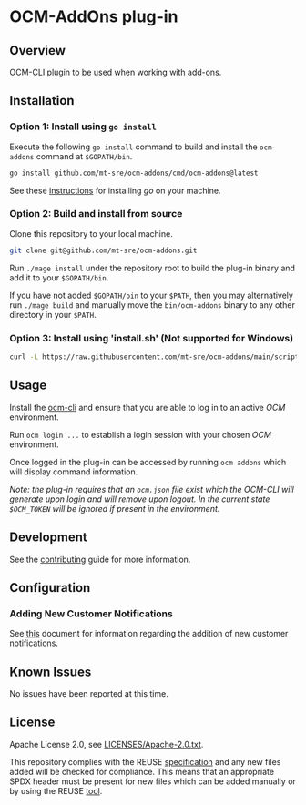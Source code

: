<!--
SPDX-FileCopyrightText: 2022 Red Hat, Inc. <sd-mt-sre@redhat.com>

SPDX-License-Identifier: Apache-2.0
-->

# OCM-AddOns plug-in

## Overview

OCM-CLI plugin to be used when working with add-ons.

## Installation

### Option 1: Install using `go install`

Execute the following `go install` command to build and install the `ocm-addons`
command at `$GOPATH/bin`.

```bash
go install github.com/mt-sre/ocm-addons/cmd/ocm-addons@latest
```

See these [instructions](https://go.dev/doc/install) for installing _go_ on your machine.

### Option 2: Build and install from source

Clone this repository to your local machine.

```bash
git clone git@github.com/mt-sre/ocm-addons.git
```

Run `./mage install` under the repository root to build the plug-in binary and
add it to your `$GOPATH/bin`.

If you have not added `$GOPATH/bin` to your `$PATH`, then you may
alternatively run `./mage build` and manually move the `bin/ocm-addons`
binary to any other directory in your `$PATH`.

### Option 3: Install using 'install.sh' (Not supported for Windows)

```bash
curl -L https://raw.githubusercontent.com/mt-sre/ocm-addons/main/scripts/install.sh | bash
```

## Usage

Install the [ocm-cli](https://github.com/openshift-online/ocm-cli#installation)
and ensure that you are able to log in to an active _OCM_ environment.

Run `ocm login ...` to establish a login session with your chosen _OCM_ environment.

Once logged in the plug-in can be accessed by running `ocm addons` which will
display command information.

_Note: the plug-in requires that an `ocm.json` file exist which the OCM-CLI
will generate upon login and will remove upon logout. In the current state
`$OCM_TOKEN` will be ignored if present in the environment._

## Development

See the [contributing](CONTRIBUTING.md) guide for more information.

## Configuration

### Adding New Customer Notifications

See [this](internal/notification/data/README.md) document for information
regarding the addition of new customer notifications.

## Known Issues

No issues have been reported at this time.

## License

Apache License 2.0, see [LICENSES/Apache-2.0.txt](LICENSES/Apache-2.0.txt).

This repository complies with the REUSE [specification](https://reuse.software/spec/)
and any new files added will be checked for compliance. This means that an appropriate
SPDX header must be present for new files which can be added manually or by using
the REUSE [tool](https://git.fsfe.org/reuse/tool).
